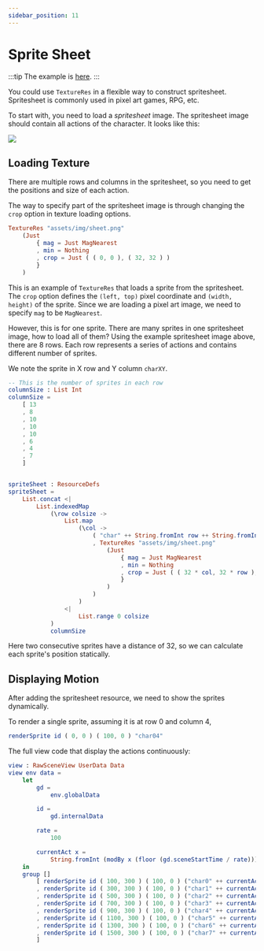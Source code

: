 ```yaml
---
sidebar_position: 11
---
```


# Sprite Sheet

:::tip
The example is [here](https://github.com/linsyking/messenger-core/blob/main/test/src/Scenes/SpriteSheet/Model.elm).
:::

You could use `TextureRes` in a flexible way to construct spritesheet. Spritesheet is commonly used in pixel art games, RPG, etc.

To start with, you need to load a *spritesheet* image. The spritesheet image should contain all actions of the character. It looks like this:

![](/img/sheet.png)

## Loading Texture

There are multiple rows and columns in the spritesheet, so you need to get the positions and size of each action.

The way to specify part of the spritesheet image is through changing the `crop` option in texture loading options.

```elm
TextureRes "assets/img/sheet.png"
    (Just
        { mag = Just MagNearest
        , min = Nothing
        , crop = Just ( ( 0, 0 ), ( 32, 32 ) )
        }
    )
```

This is an example of `TextureRes` that loads a sprite from the spritesheet. The `crop` option defines the `(left, top)` pixel coordinate and `(width, height)` of the sprite. Since we are loading a pixel art image, we need to specify `mag` to be `MagNearest`.

However, this is for one sprite. There are many sprites in one spritesheet image, how to load all of them? Using the example spritesheet image above, there are 8 rows. Each row represents a series of actions and contains different number of sprites.

We note the sprite in X row and Y column `charXY`.

```elm
-- This is the number of sprites in each row
columnSize : List Int
columnSize =
    [ 13
    , 8
    , 10
    , 10
    , 10
    , 6
    , 4
    , 7
    ]


spriteSheet : ResourceDefs
spriteSheet =
    List.concat <|
        List.indexedMap
            (\row colsize ->
                List.map
                    (\col ->
                        ( "char" ++ String.fromInt row ++ String.fromInt col -- charXY
                        , TextureRes "assets/img/sheet.png"
                            (Just
                                { mag = Just MagNearest
                                , min = Nothing
                                , crop = Just ( ( 32 * col, 32 * row ), ( 32, 32 ) )
                                }
                            )
                        )
                    )
                <|
                    List.range 0 colsize
            )
            columnSize
```

Here two consecutive sprites have a distance of 32, so we can calculate each sprite's position statically.

## Displaying Motion

After adding the spritesheet resource, we need to show the sprites dynamically.

To render a single sprite, assuming it is at row 0 and column 4,

```elm
renderSprite id ( 0, 0 ) ( 100, 0 ) "char04"
```

The full view code that display the actions continuously:

```elm
view : RawSceneView UserData Data
view env data =
    let
        gd =
            env.globalData

        id =
            gd.internalData

        rate =
            100

        currentAct x =
            String.fromInt (modBy x (floor (gd.sceneStartTime / rate)))
    in
    group []
        [ renderSprite id ( 100, 300 ) ( 100, 0 ) ("char0" ++ currentAct 13)
        , renderSprite id ( 300, 300 ) ( 100, 0 ) ("char1" ++ currentAct 8)
        , renderSprite id ( 500, 300 ) ( 100, 0 ) ("char2" ++ currentAct 10)
        , renderSprite id ( 700, 300 ) ( 100, 0 ) ("char3" ++ currentAct 10)
        , renderSprite id ( 900, 300 ) ( 100, 0 ) ("char4" ++ currentAct 10)
        , renderSprite id ( 1100, 300 ) ( 100, 0 ) ("char5" ++ currentAct 6)
        , renderSprite id ( 1300, 300 ) ( 100, 0 ) ("char6" ++ currentAct 4)
        , renderSprite id ( 1500, 300 ) ( 100, 0 ) ("char7" ++ currentAct 7)
        ]
```